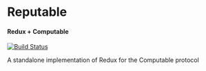 # Reputable

#### Redux + Computable
[![Build Status](https://travis-ci.org/computablelabs/reputable.svg?branch=master)](https://travis-ci.org/computablelabs/reputable)

A standalone implementation of Redux for the Computable protocol
